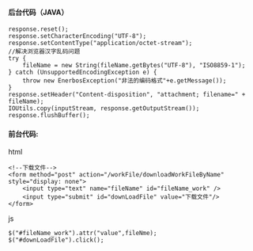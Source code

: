#### 后台代码（JAVA）

    response.reset();
    response.setCharacterEncoding("UTF-8");
    response.setContentType("application/octet-stream");
    //解决浏览器汉字乱码问题
    try {
        fileName = new String(fileName.getBytes("UTF-8"), "ISO8859-1");
    } catch (UnsupportedEncodingException e) {
        throw new EnerbosException("非法的编码格式"+e.getMessage());
    }
    response.setHeader("Content-disposition", "attachment; filename=" + fileName);
    IOUtils.copy(inputStream, response.getOutputStream());
    response.flushBuffer();

#### 前台代码:

html

    <!--下载文件-->
    <form method="post" action="/workFile/downloadWorkFileByName" style="display: none">
        <input type="text" name="fileName" id="fileName_work" />
        <input type="submit" id="downLoadFile" value="下载文件"/>
    </form>

js

    $("#fileName_work").attr("value",fileNme);
    $("#downLoadFile").click();